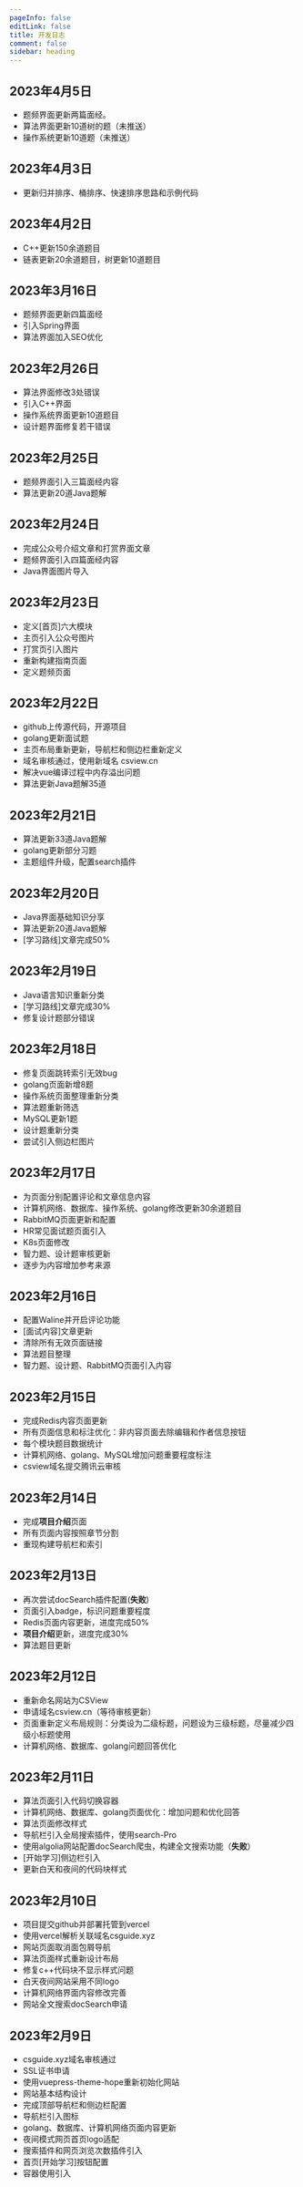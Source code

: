 ```yaml
---
pageInfo: false
editLink: false
title: 开发日志
comment: false
sidebar: heading
---
```


## 2023年4月5日

- 题频界面更新两篇面经。
- 算法界面更新10道树的题（未推送）
- 操作系统更新10道题（未推送）

## 2023年4月3日

- 更新归并排序、桶排序、快速排序思路和示例代码

## 2023年4月2日

- C++更新150余道题目
- 链表更新20余道题目，树更新10道题目

## 2023年3月16日

- 题频界面更新四篇面经
- 引入Spring界面
- 算法界面加入SEO优化

## 2023年2月26日

- 算法界面修改3处错误
- 引入C++界面
- 操作系统界面更新10道题目
- 设计题界面修复若干错误

## 2023年2月25日

- 题频界面引入三篇面经内容
- 算法更新20道Java题解

## 2023年2月24日

- 完成公众号介绍文章和打赏界面文章
- 题频界面引入四篇面经内容
- Java界面图片导入

## 2023年2月23日

- 定义[首页]六大模块
- 主页引入公众号图片
- 打赏页引入图片
- 重新构建指南页面
- 定义题频页面

## 2023年2月22日

- github上传源代码，开源项目
- golang更新面试题
- 主页布局重新更新，导航栏和侧边栏重新定义
- 域名审核通过，使用新域名 csview.cn
- 解决vue编译过程中内存溢出问题
- 算法更新Java题解35道

## 2023年2月21日

- 算法更新33道Java题解
- golang更新部分习题
- 主题组件升级，配置search插件



## 2023年2月20日

- Java界面基础知识分享
- 算法更新20道Java题解
- [学习路线]文章完成50%



## 2023年2月19日

- Java语言知识重新分类
- [学习路线]文章完成30%
- 修复设计题部分错误



## 2023年2月18日

- 修复页面跳转索引无效bug
- golang页面新增8题
- 操作系统页面整理重新分类
- 算法题重新筛选
- MySQL更新1题
- 设计题重新分类
- 尝试引入侧边栏图片



## 2023年2月17日

- 为页面分别配置评论和文章信息内容
- 计算机网络、数据库、操作系统、golang修改更新30余道题目
- RabbitMQ页面更新和配置
- HR常见面试题页面引入
- K8s页面修改
- 智力题、设计题审核更新
- 逐步为内容增加参考来源



## 2023年2月16日

- 配置Waline并开启评论功能
- [面试内容]文章更新
- 清除所有无效页面链接
- 算法题目整理
- 智力题、设计题、RabbitMQ页面引入内容



## 2023年2月15日

- 完成Redis内容页面更新
- 所有页面信息和标注优化：非内容页面去除编辑和作者信息按钮
- 每个模块题目数据统计
- 计算机网络、golang、MySQL增加问题重要程度标注
- csview域名提交腾讯云审核



## 2023年2月14日

- 完成**项目介绍**页面
- 所有页面内容按照章节分割
- 重现构建导航栏和索引



## 2023年2月13日

- 再次尝试docSearch插件配置(**失败**)
- 页面引入badge，标识问题重要程度
- Redis页面内容更新，进度完成50%
- **项目介绍**更新，进度完成30%
- 算法题目更新



## 2023年2月12日

- 重新命名网站为CSView
- 申请域名csview.cn（等待审核更新）
- 页面重新定义布局规则：分类设为二级标题，问题设为三级标题，尽量减少四级小标题使用
- 计算机网络、数据库、golang问题回答优化



## 2023年2月11日

- 算法页面引入代码切换容器
- 计算机网络、数据库、golang页面优化：增加问题和优化回答
- 算法页面修改样式
- 导航栏引入全局搜索插件，使用search-Pro
- 使用algolia网站配置docSearch爬虫，构建全文搜索功能（**失败**）
- [开始学习]侧边栏引入
- 更新白天和夜间的代码块样式

## 2023年2月10日

- 项目提交github并部署托管到vercel
- 使用vercel解析关联域名csguide.xyz
- 网站页面取消面包屑导航
- 算法页面样式重新设计布局
- 修复c++代码块不显示样式问题
- 白天夜间网站采用不同logo
- 计算机网络界面内容修改完善
- 网站全文搜索docSearch申请

## 2023年2月9日

- csguide.xyz域名审核通过
- SSL证书申请
- 使用vuepress-theme-hope重新初始化网站
- 网站基本结构设计
- 完成顶部导航栏和侧边栏配置
- 导航栏引入图标
- golang、数据库、计算机网络页面内容更新
- 夜间模式网页首页logo适配
- 搜索插件和网页浏览次数插件引入
- 首页[开始学习]按钮配置
- 容器使用引入